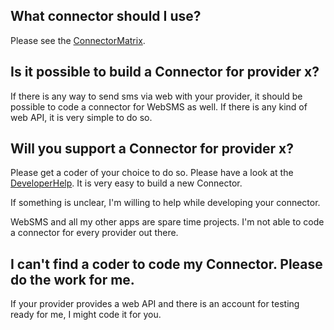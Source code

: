 ## What connector should I use? ##
Please see the [ConnectorMatrix](ConnectorMatrix.md).

## Is it possible to build a Connector for provider x? ##

If there is any way to send sms via web with your provider,
it should be possible to code a connector for WebSMS as well.
If there is any kind of web API, it is very simple to do so.

## Will you support a Connector for provider x? ##

Please get a coder of your choice to do so.
Please have a look at the [DeveloperHelp](DeveloperHelp.md).
It is very easy to build a new Connector.

If something is unclear, I'm willing to help while developing your connector.

WebSMS and all my other apps are spare time projects.
I'm not able to code a connector for every provider out there.

## I can't find a coder to code my Connector. Please do the work for me. ##

If your provider provides a web API and there is an account for testing ready for me,
I might code it for you.